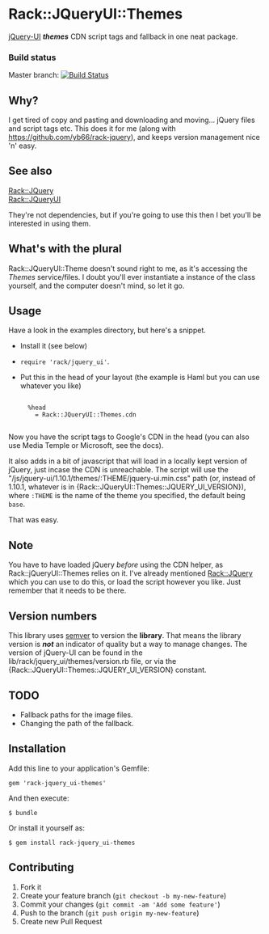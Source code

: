 # Rack::JQueryUI::Themes #

[jQuery-UI](http://jqueryui.com/) ***themes*** CDN script tags and fallback in one neat package.

### Build status ###

Master branch:
[![Build Status](https://travis-ci.org/yb66/rack-jquery_ui-themes.png?branch=master)](https://travis-ci.org/yb66/rack-jquery_ui-themes)

## Why? ##

I get tired of copy and pasting and downloading and moving… jQuery files and script tags etc. This does it for me (along with https://github.com/yb66/rack-jquery), and keeps version management nice 'n' easy.

## See also ##

[Rack::JQuery](https://github.com/yb66/rack-jquery)  
[Rack::JQueryUI](https://github.com/yb66/rack-jquery_ui)

They're not dependencies, but if you're going to use this then I bet you'll be interested in using them.

## What's with the plural ###

Rack::JQueryUI::Theme doesn't sound right to me, as it's accessing the _Themes_ service/files. I doubt you'll ever instantiate a instance of the class yourself, and the computer doesn't mind, so let it go.

## Usage ##

Have a look in the examples directory, but here's a snippet.

* Install it (see below)
* `require 'rack/jquery_ui'`.
* Put this in the head of your layout (the example is Haml but you can use whatever you like)

    <pre><code>
    %head
      = Rack::JQueryUI::Themes.cdn
    </code></pre>

Now you have the script tags to Google's CDN in the head (you can also use Media Temple or Microsoft, see the docs).

It also adds in a bit of javascript that will load in a locally kept version of jQuery, just incase the CDN is unreachable. The script will use the "/js/jquery-ui/1.10.1/themes/:THEME/jquery-ui.min.css" path (or, instead of 1.10.1, whatever is in {Rack::JQueryUI::Themes::JQUERY_UI_VERSION}), where `:THEME` is the name of the theme you specified, the default being `base`.

That was easy.

## Note ##

You have to have loaded jQuery _before_ using the CDN helper, as Rack::jQueryUI::Themes relies on it. I've already mentioned [Rack::JQuery](https://github.com/yb66/rack-jquery) which you can use to do this, or load the script however you like. Just remember that it needs to be there.

## Version numbers ##

This library uses [semver](http://semver.org/) to version the **library**. That means the library version is ***not*** an indicator of quality but a way to manage changes. The version of jQuery-UI can be found in the lib/rack/jquery_ui/themes/version.rb file, or via the {Rack::JQueryUI::Themes::JQUERY_UI_VERSION} constant.

## TODO ##

* Fallback paths for the image files.
* Changing the path of the fallback.

## Installation

Add this line to your application's Gemfile:

    gem 'rack-jquery_ui-themes'

And then execute:

    $ bundle

Or install it yourself as:

    $ gem install rack-jquery_ui-themes

## Contributing

1. Fork it
2. Create your feature branch (`git checkout -b my-new-feature`)
3. Commit your changes (`git commit -am 'Add some feature'`)
4. Push to the branch (`git push origin my-new-feature`)
5. Create new Pull Request
